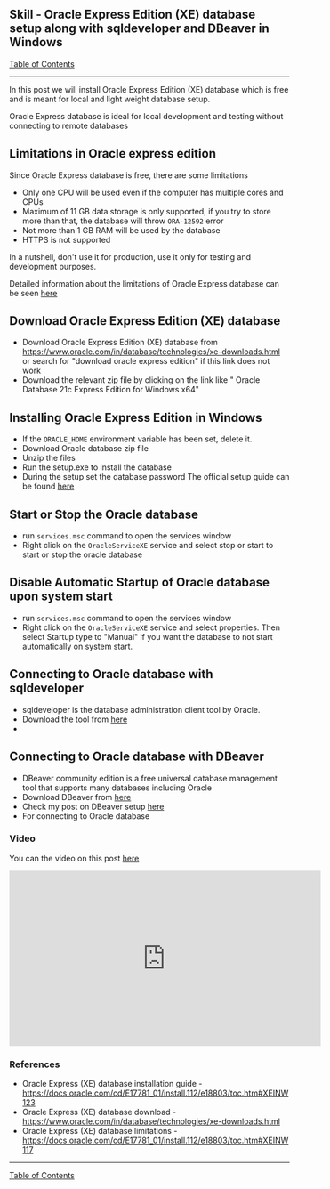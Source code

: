 ## Skill - Oracle Express Edition (XE) database setup along with sqldeveloper and DBeaver in Windows

[Table of Contents](https://nagasudhir.blogspot.com/2020/04/taming-python-table-of-contents.html)
<hr/>
In this post we will install Oracle Express Edition (XE) database which is free and is meant for local and light weight database setup.

Oracle Express database is ideal for local development and testing without connecting to remote databases

## Limitations in Oracle express edition
Since Oracle Express database is free, there are some limitations
* Only one CPU will be used even if the computer has multiple cores and CPUs
* Maximum of 11 GB data storage is only supported, if you try to store more than that, the database will throw `ORA-12592` error
* Not more than 1 GB RAM will be used by the database
* HTTPS is not supported

In a nutshell, don't use it for production, use it only for testing and development purposes.

Detailed information about the limitations of Oracle Express database can be seen [here](https://docs.oracle.com/cd/E17781_01/install.112/e18803/toc.htm#XEINW117)

## Download Oracle Express Edition (XE) database
* Download Oracle Express Edition (XE) database from https://www.oracle.com/in/database/technologies/xe-downloads.html or search for "download oracle express edition" if this link does not work
* Download the relevant zip file by clicking on the link like " Oracle Database 21c Express Edition for Windows x64"

## Installing Oracle Express Edition in Windows
* If the `ORACLE_HOME` environment variable has been set, delete it.
* Download Oracle database zip file
* Unzip the files
* Run the setup.exe to install the database
* During the setup set the database password
 The official setup guide can be found [here](https://docs.oracle.com/cd/E17781_01/install.112/e18803/toc.htm#XEINW123)

## Start or Stop the Oracle database
* run ```services.msc``` command to open the services window
* Right click on the ```OracleServiceXE``` service and select stop or start to start or stop the oracle database

## Disable Automatic Startup of Oracle database upon system start
* run ```services.msc``` command to open the services window
* Right click on the ```OracleServiceXE``` service and select properties. Then select Startup type to "Manual" if you want the database to not start automatically on system start.

## Connecting to Oracle database with sqldeveloper
* sqldeveloper is the database administration client tool by Oracle.
* Download the tool from [here](https://www.oracle.com/tools/downloads/sqldev-downloads.html)
* 

## Connecting to Oracle database with DBeaver 
* DBeaver community edition is a free universal database management tool that supports many databases including Oracle
* Download DBeaver from [here](https://dbeaver.io/download)
* Check my post on DBeaver setup [here](https://nagasudhir.blogspot.com/2021/12/installing-and-using-dbeaver-for.html)
* For connecting to Oracle database 

### Video
You can the video on this post [here](https://youtu.be/89h-pfIpNL8)

<iframe width="560" height="315" src="https://www.youtube.com/embed/89h-pfIpNL8" title="YouTube video player" frameborder="0" allow="accelerometer; autoplay; clipboard-write; encrypted-media; gyroscope; picture-in-picture" allowfullscreen></iframe>

### References
* Oracle Express (XE) database installation guide - https://docs.oracle.com/cd/E17781_01/install.112/e18803/toc.htm#XEINW123
* Oracle Express (XE) database download - https://www.oracle.com/in/database/technologies/xe-downloads.html
* Oracle Express (XE) database limitations - https://docs.oracle.com/cd/E17781_01/install.112/e18803/toc.htm#XEINW117

<hr/>

[Table of Contents](https://nagasudhir.blogspot.com/2020/04/taming-python-table-of-contents.html)




<!--stackedit_data:
eyJoaXN0b3J5IjpbLTU4NDE2OTAxNiwtMTA5ODA5NjI3NiwtMT
Q4MjIxOTAwMCwtMTM2NDY0NzUxOCwtMjAwMzg2NTE1MSwtNTE3
MTk3MzgzLC0zNzk5MjQ5Nl19
-->